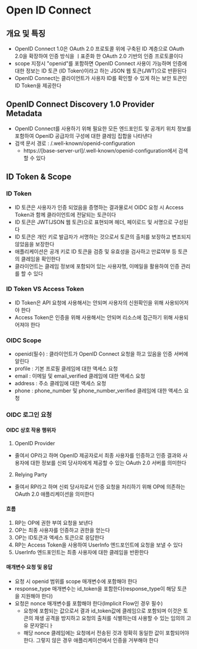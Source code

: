 # Open ID Connect
## 개요 및 특징
- OpenID Connect 1.0은 OAuth 2.0 프로토콜 위에 구축된 ID 계층으로 OAuth 2.0을 확장하여 인증 방식을 ㅣ표준화 한 OAuth 2.0 기반의 인증 프로토콜이다
- scope 지정시 "openid"를 포함하면 OpenID Connect 사용이 가능하며 인증에 대한 정보는 ID 토큰 (ID Token)이라고 하는 JSON 웹 토큰(JWT)으로 반환된다
- OpenID Connect는 클라이언트가 사용자 ID를 확인할 수 있게 하는 보안 토큰인 ID Token을 제공한다

## OpenID Connect Discovery 1.0 Provider Metadata
- OpenID Connect를 사용하기 위해 필요한 모든 엔드포인트 및 공개키 위치 정보를 포함하여 OpenID 공급자의 구성에 대한 클레임 집합을 나타낸다
- 검색 문서 경로 : /.well-known/openid-configuration
    - https://[base-server-url]/.well-known/openid-configuration에서 검색할 수 있다

## ID Token & Scope
### ID Token
- ID 토큰은 사용자가 인증 되었음을 증명하는 결과물로서 OIDC 요청 시 Access Token과 함께 클라이언트에 전달되는 토큰이다
- ID 토큰은 JWT(JSON 웹 토큰)으로 표현되며 헤더, 페이로드 및 서명으로 구성된다
- ID 토큰은 개인 키로 발급자가 서명하는 것으로서 토큰의 출처를 보장하고 변조되지 않았음을 보장한다
- 애플리케이션은 공개 키로 ID 토큰을 검증 및 유효성을 검사하고 만료여부 등 토큰의 클레임을 확인한다
- 클라이언트는 클레임 정보에 포함되어 있는 사용자명, 이메일을 활용하여 인증 관리를 할 수 있다

### ID Token VS Access Token
- ID Token은 API 요청에 사용해서는 안되며 사용자의 신원확인을 위해 사용되어저야 한다
- Access Token은 인증을 위해 사용해서는 안되며 리소스에 접근하기 위해 사용되어져야 한다

### OIDC Scope
- openid(필수) : 클라이언트가 OpenID Connect 요청을 하고 있음을 인증 서버에 알린다
- profile : 기본 프로필 클레임에 대한 액세스 요청
- email : 이메일 및 email_verified 클레임에 대한 액세스 요청
- address : 주소 클레임에 대한 액세스 요청
- phone : phone_number 및 phone_number_verified 클레임에 대한 액세스 요청

### OIDC 로그인 요청
#### OIDC 상호 작용 행위자
1. OpenID Provider
- 줄여서 OP라고 하며 OpenID 제공자로서 최종 사용자를 인증하고 인증 결과와 사용자에 대한 정보를 신뢰 당사자에게 제공할 수 있는 OAuth 2.0 서버를 의미한다
2. Relying Party
- 줄여서 RP라고 하며 신뢰 당사자로서 인증 요청을 처리하기 위해 OP에 의존하는 OAuth 2.0 애플리케이션을 의미한다

#### 흐름
1. RP는 OP에 권한 부여 요청을 보낸다
2. OP는 최종 사용자를 인증하고 권한을 얻는다
3. OP는 ID토큰과 액세스 토큰으로 응답한다
4. RP는 Access Token을 사용하여 UserInfo 엔드포인트에 요청을 보낼 수 있다
5. UserInfo 엔드포인트는 최종 사용자에 대한 클레임을 반환한다

#### 매개변수 요청 및 응답
- 요청 시 openid 범위를 scope 매개변수에 포함해야 한다
- response_type 매개변수는 id_token을 포함한다(response_type이 해당 토큰을 지원해야 한다)
- 요청은 nonce 매개변수를 포함해야 한다(Implicit Flow인 경우 필수)
    - 요청에 포함되는 값으로서 결과 id_token값에 클레임으로 포함되며 이것은 토큰의 재생 공격을 방지하고 요청의 출처를 식별하는데 사용할 수 있는 임의의 고유 문자열디ㅏ
    - 해당 nonce 클레임에는 요청에서 전송된 것과 정확히 동일한 값이 포함되어야 한다. 그렇지 않은 경우 애플리케이션에서 인증을 거부해야 한다